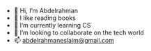 - 👋 Hi, I’m Abdelrahman
- 👀 I like reading books
- 🌱 I’m currently learning CS
- 💞️ I’m looking to collaborate on the tech world
- 📫 abdelrahmaneslaim@gmail.com
